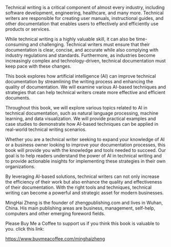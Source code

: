 
Technical writing is a critical component of almost every industry, including software development, engineering, healthcare, and many more. Technical writers are responsible for creating user manuals, instructional guides, and other documentation that enables users to effectively and efficiently use products or services.

While technical writing is a highly valuable skill, it can also be time-consuming and challenging. Technical writers must ensure that their documentation is clear, concise, and accurate while also complying with industry regulations and standards. Furthermore, as industries become increasingly complex and technology-driven, technical documentation must keep pace with these changes.

This book explores how artificial intelligence (AI) can improve technical documentation by streamlining the writing process and enhancing the quality of documentation. We will examine various AI-based techniques and strategies that can help technical writers create more effective and efficient documents.

Throughout this book, we will explore various topics related to AI in technical documentation, such as natural language processing, machine learning, and data visualization. We will provide practical examples and case studies to demonstrate how AI-based techniques can be applied in real-world technical writing scenarios.

Whether you are a technical writer seeking to expand your knowledge of AI or a business owner looking to improve your documentation processes, this book will provide you with the knowledge and tools needed to succeed. Our goal is to help readers understand the power of AI in technical writing and to provide actionable insights for implementing these strategies in their own organizations.

By leveraging AI-based solutions, technical writers can not only increase the efficiency of their work but also enhance the quality and effectiveness of their documentation. With the right tools and techniques, technical writing can become a powerful and strategic asset for modern businesses.

MingHai Zheng is the founder of zhengpublishing.com and lives in Wuhan, China. His main publishing areas are business, management, self-help, computers and other emerging foreword fields.

Please Buy Me a Coffee to support us if you think this book is valuable to you. click this link:

https://www.buymeacoffee.com/minghaizheng
